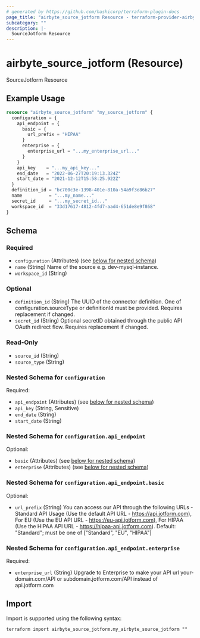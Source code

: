 ```yaml
---
# generated by https://github.com/hashicorp/terraform-plugin-docs
page_title: "airbyte_source_jotform Resource - terraform-provider-airbyte"
subcategory: ""
description: |-
  SourceJotform Resource
---
```


# airbyte_source_jotform (Resource)

SourceJotform Resource

## Example Usage

```terraform
resource "airbyte_source_jotform" "my_source_jotform" {
  configuration = {
    api_endpoint = {
      basic = {
        url_prefix = "HIPAA"
      }
      enterprise = {
        enterprise_url = "...my_enterprise_url..."
      }
    }
    api_key    = "...my_api_key..."
    end_date   = "2022-06-27T20:19:13.324Z"
    start_date = "2021-12-12T15:58:25.922Z"
  }
  definition_id = "bc700c3e-1398-401e-810a-54a9f3e86b27"
  name          = "...my_name..."
  secret_id     = "...my_secret_id..."
  workspace_id  = "33d17617-4812-4fd7-aad4-651de8e9f868"
}
```

<!-- schema generated by tfplugindocs -->
## Schema

### Required

- `configuration` (Attributes) (see [below for nested schema](#nestedatt--configuration))
- `name` (String) Name of the source e.g. dev-mysql-instance.
- `workspace_id` (String)

### Optional

- `definition_id` (String) The UUID of the connector definition. One of configuration.sourceType or definitionId must be provided. Requires replacement if changed.
- `secret_id` (String) Optional secretID obtained through the public API OAuth redirect flow. Requires replacement if changed.

### Read-Only

- `source_id` (String)
- `source_type` (String)

<a id="nestedatt--configuration"></a>
### Nested Schema for `configuration`

Required:

- `api_endpoint` (Attributes) (see [below for nested schema](#nestedatt--configuration--api_endpoint))
- `api_key` (String, Sensitive)
- `end_date` (String)
- `start_date` (String)

<a id="nestedatt--configuration--api_endpoint"></a>
### Nested Schema for `configuration.api_endpoint`

Optional:

- `basic` (Attributes) (see [below for nested schema](#nestedatt--configuration--api_endpoint--basic))
- `enterprise` (Attributes) (see [below for nested schema](#nestedatt--configuration--api_endpoint--enterprise))

<a id="nestedatt--configuration--api_endpoint--basic"></a>
### Nested Schema for `configuration.api_endpoint.basic`

Optional:

- `url_prefix` (String) You can access our API through the following URLs - Standard API Usage (Use the default API URL - https://api.jotform.com), For EU (Use the EU API URL - https://eu-api.jotform.com), For HIPAA (Use the HIPAA API URL - https://hipaa-api.jotform.com). Default: "Standard"; must be one of ["Standard", "EU", "HIPAA"]


<a id="nestedatt--configuration--api_endpoint--enterprise"></a>
### Nested Schema for `configuration.api_endpoint.enterprise`

Required:

- `enterprise_url` (String) Upgrade to Enterprise to make your API url your-domain.com/API or subdomain.jotform.com/API instead of api.jotform.com

## Import

Import is supported using the following syntax:

```shell
terraform import airbyte_source_jotform.my_airbyte_source_jotform ""
```
